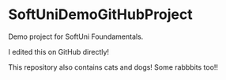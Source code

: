 # SoftUniDemoGitHubProject
Demo project for SoftUni Foundamentals. 


I edited this on GitHub directly! 

This repository also contains cats and dogs! Some rabbbits too!!
